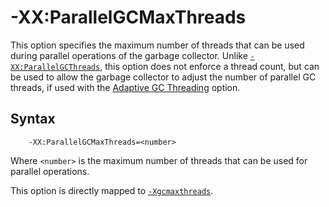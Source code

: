 <!--
* Copyright (c) 2017, 2022 IBM Corp. and others
*
* This program and the accompanying materials are made
* available under the terms of the Eclipse Public License 2.0
* which accompanies this distribution and is available at
* https://www.eclipse.org/legal/epl-2.0/ or the Apache
* License, Version 2.0 which accompanies this distribution and
* is available at https://www.apache.org/licenses/LICENSE-2.0.
*
* This Source Code may also be made available under the
* following Secondary Licenses when the conditions for such
* availability set forth in the Eclipse Public License, v. 2.0
* are satisfied: GNU General Public License, version 2 with
* the GNU Classpath Exception [1] and GNU General Public
* License, version 2 with the OpenJDK Assembly Exception [2].
*
* [1] https://www.gnu.org/software/classpath/license.html
* [2] http://openjdk.java.net/legal/assembly-exception.html
*
* SPDX-License-Identifier: EPL-2.0 OR Apache-2.0 OR GPL-2.0 WITH
* Classpath-exception-2.0 OR LicenseRef-GPL-2.0 WITH Assembly-exception
-->

# -XX:ParallelGCMaxThreads

This option specifies the maximum number of threads that can be used during parallel operations of the garbage collector. Unlike [`-XX:ParallelGCThreads`](xxparallelgcthreads.md), this option does not enforce a thread count, but can be used to allow the garbage collector to adjust the number of parallel GC threads, if used with the [Adaptive GC Threading](xxadaptivegcthreading.md) option.

## Syntax

        -XX:ParallelGCMaxThreads=<number>

Where `<number>` is the maximum number of threads that can be used for parallel operations. 

This option is directly mapped to [`-Xgcmaxthreads`](xgcmaxthreads.md).

<!-- ==== END OF TOPIC ==== xxparallelgcmaxthreads.md ==== -->
